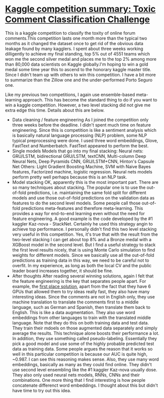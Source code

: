 # [Kaggle competition summary: Toxic Comment Classification Challenge](https://www.kaggle.com/c/jigsaw-toxic-comment-classification-challenge)

This is a kaggle competition to classify the toxity of online forum comments.This competition lasts one month more than the typical two months as it changed the dataset once to get rid of the obvious data leakage found by many kagglers. I spent about three weeks working dilligently to achieve my final standing, top 5% out of 4551 teams which won me the second silver medal and places me to the top 2% among more than 80,000 data scientists on Kaggle globally.I'm hoping to win a gold medal some time year this to ascend to the honorary kaggle master title. Since I didn't team up with others to win this competition. I have a bit more to summarize than the Zillow one and the under-performed Porto Seguro one.

Like my previous two competitions, I again use ensemble-based meta-learning approach. This has become the standard thing to do if you want to win a kaggle competition. However, a two level stacking did not give me extra edge this time. Details about this are below.

 - Data cleaning / feature engineering
As I joined the competition only three weeks before the deadline. I didn't spent much time on feature engineering. Since this is competition is like a sentiment analysis which is basically natural language processing (NLP) problem, some NLP typical preprocessing were done. I used three word embeddings, Glove, FastText and Numberbatch. FastText appeared to perform the best. 
 - Single models
Models that go into my final stacking: 
Neural nets: GRU/LSTM, bidirectional GRU/LSTM, textCNN, Multi-column Deep Neural Nets, Deep Pyramids CNN, GRU/LSTM+CNN, Hinton's Capsule Net
Others: Light Gradient Boosting Machine, SVM with Naive Bayes features, Factorized machine, logistic regression.
Neural nets models perform pretty well perhaps because this is an NLP task.
 - Model stacking
OK, apparently this is the most important part. There are so many techniques about stacking. The popular one is to use the out-of-fold predictions, i.e. maintaining the same fold split for different models and use those out-of-fold predictions on the validation data as features to do the second level models. Some people call those out-of-fold predictions meta-features and therefore meta-learning. This provides a way for end-to-end learning even without the need for feature engineering. A good example is the code developed by the #1 kaggler Kaz-nova - StackNet. Certainly he used this strategy angin to achieve top performance. I personally didn't find this two level stacking very useful in this competition. Yes, it's true that with the result from the two-level stacking I can get about top 8% and a Bronze medal with a XGBoost model in the second level. But I find a useful strategy to stack the first level results nicely, that is using Monte Carlo simulation to find weights for different models. Since we basically use all the out-of-fold predictions as training data in this way, we need to be careful not to overfit. In my experience, as long as both the local CV and the public leader board increases together, it should be fine. 
 - After thoughts
 After reading several winning solutions, again I felt that the feature engineering is the key that separates people apart. For example, the [first place solution](https://www.kaggle.com/c/jigsaw-toxic-comment-classification-challenge/discussion/52557), apart from the fact that they have 6 GPUs that allowed them to try ideas really fast, they also have many interesting ideas. Since the comments are not in English only, they use machine translation to translate the comments first to a middle language, such as German and Spanish, then translate them back to English. This is like a data augmentation. They also use word embeddings from other languages to train with the translated middle language. Note that they do this on both training data and test data. They train their mdoels on those augmented data separately and simply average the results. This technique alone boosts their performance a lot. In addition, they use something called pseudo-labeling. Essentially they pick a good model and use some of the highly probable predicted test data as training data. Some people argues the reason that it works so well in this particular competition is because our AUC is quite high, ~0.987. I can see this reasoning makes sense. Also, they use many word embeddings, basically as many as they could find online. They didn't use second level ensembling like the #1 kaggler Kaz-nova usually dose. They also only used neural nets models, RNNs, CNNs and their combinations. 
One more thing that I find interesting is how people concatenate differenct word embeddings. I thought about this but didn't have time to try out this idea.



